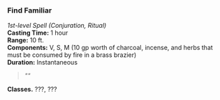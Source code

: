 ### Find Familiar  
*1st-level Spell (Conjuration, Ritual)*  
**Casting Time:** 1 hour  
**Range:** 10 ft.  
**Components:** V, S, M (10 gp worth of charcoal, incense, and herbs that must be consumed by fire in a brass brazier)  
**Duration:** Instantaneous  

> *""*

**Classes.** ???, ???
